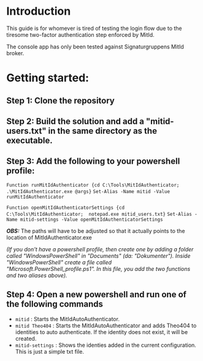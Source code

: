 ﻿# Introduction
This guide is for whomever is tired of testing the login flow due to the tiresome two-factor authentication step enforced by MitId.

The console app has only been tested against Signaturgruppens MitId broker.  

# Getting started:

## Step 1: Clone the repository

## Step 2: Build the solution and add a "mitid-users.txt" in the same directory as the executable. 

## Step 3: Add the following to your powershell profile: 
`Function runMitIdAuthenticator {cd C:\Tools\MitIdAuthenticator;  .\MitIdAuthenticator.exe @args}` 
`Set-Alias -Name mitid -Value runMitIdAuthenticator`

`Function openMitIdAuthenticatorSettings {cd C:\Tools\MitIdAuthenticator;  notepad.exe mitid_users.txt}`
`Set-Alias -Name mitid-settings -Value openMitIdAuthenticatorSettings`

**_OBS:_** The paths will have to be adjusted so that it actually points to the location of MitIdAuthenticator.exe 

_(If you don't have a powershell profile, then create one by adding a folder called "WindowsPowerShell" in "Documents" (da: "Dokumenter"). Inside "WindowsPowerShell" create a file called "Microsoft.PowerShell_profile.ps1". In this file, you add the two functions and two aliases above)._ 

## Step 4: Open a new powershell and run one of the following commands 
- `mitid` : Starts the MitIdAutoAuthenticator. 
- `mitid Theo404` : Starts the MitIdAutoAuthenticator and adds Theo404 to identities to auto authenticate. If the identity does not exist, it will be created. 
- `mitid-settings` : Shows the identies added in the current configuration. This is just a simple txt file. 

